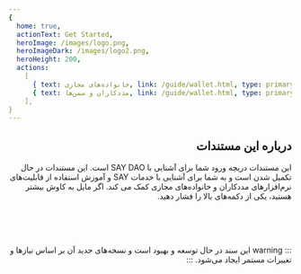 ```yaml
---
{
  home: true,
  actionText: Get Started,
  heroImage: /images/logo.png,
  heroImageDark: /images/logo2.png,
  heroHeight: 200,
  actions:
    [
      { text: خانواده‌های مجازی, link: /guide/wallet.html, type: primary },
      { text: مددکاران و سمن‌ها, link: /guide/wallet.html, type: primary },
    ],
}
---
```


<div dir="rtl" markdown="1">

## درباره این مستندات

این مستندات دریچه ورود شما برای آشنایی با SAY DAO است. این مستندات در حال تکمیل شدن است و به شما برای آشنایی با خدمات SAY و آموزش استفاده از قابلیت‌های نرم‌افزارهای مددکاران و خانواده‌های مجازی کمک می‌ کند. اگر مایل به کاوش بیشتر هستید، یکی از دکمه‌های بالا را فشار دهید.

<br />
<br />
<br />

::: warning
این سند در حال توسعه و بهبود است و نسخه‌های جدید آن بر اساس نیازها و تغییرات مستمر ایجاد می‌شود.
:::

</div>

